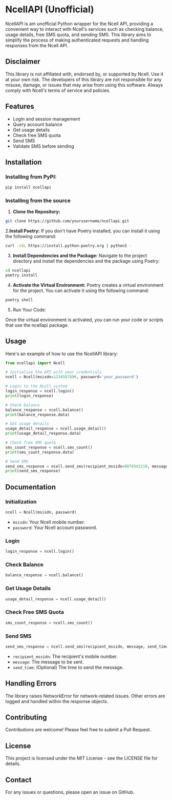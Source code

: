 # NcellAPI (Unofficial)

NcellAPI is am unofficial Python wrapper for the Ncell API, providing a convenient way to interact with Ncell's services such as checking balance, usage details, free SMS quota, and sending SMS. This library aims to simplify the process of making authenticated requests and handling responses from the Ncell API.

## Disclaimer

This library is not affiliated with, endorsed by, or supported by Ncell. Use it at your own risk. The developers of this library are not responsible for any misuse, damage, or issues that may arise from using this software. Always comply with Ncell's terms of service and policies.

## Features

- Login and session management
- Query account balance
- Get usage details
- Check free SMS quota
- Send SMS
- Validate SMS before sending

## Installation

### Installing from PyPI:

```sh
pip install ncellapi
```

### Installing from the source

1. **Clone the Repository:**

```sh
git clone https://github.com/yourusername/ncellapi.git
```

2.**Install Poetry:**
If you don't have Poetry installed, you can install it using the following command:

```sh
curl -sSL https://install.python-poetry.org | python3 -
```

3. **Install Dependencies and the Package:**
Navigate to the project directory and install the dependencies and the package using Poetry:

```sh
cd ncellapi
poetry install
```

4. **Activate the Virtual Environment:**
Poetry creates a virtual environment for the project. You can activate it using the following command:

```sh
poetry shell
```

5. Run Your Code:

Once the virtual environment is activated, you can run your code or scripts that use the ncellapi package.

## Usage

Here's an example of how to use the NcellAPI library:

```python
from ncellapi import Ncell

# Initialize the API with your credentials
ncell = Ncell(msisdn=1234567890, password='your_password')

# Login to the Ncell system
login_response = ncell.login()
print(login_response)

# Check balance
balance_response = ncell.balance()
print(balance_response.data)

# Get usage details
usage_detail_response = ncell.usage_detail()
print(usage_detail_response.data)

# Check free SMS quota
sms_count_response = ncell.sms_count()
print(sms_count_response.data)

# Send SMS
send_sms_response = ncell.send_sms(recipient_mssidn=9876543210, message='Hello, this is a test message.')
print(send_sms_response)
```

## Documentation

### Initialization

```python
ncell = Ncell(msisdn, password)
```

* `msisdn`: Your Ncell mobile number.
* `password`: Your Ncell account password.

### Login

```python
login_response = ncell.login()
```

### Check Balance

```python
balance_response = ncell.balance()
```

### Get Usage Details

```python
usage_detail_response = ncell.usage_detail()
```

### Check Free SMS Quota

```python
sms_count_response = ncell.sms_count()
```

### Send SMS

```python
send_sms_response = ncell.send_sms(recipient_mssidn, message, send_time)
```

* `recipient_mssidn`: The recipient's mobile number.
* `message`: The message to be sent.
* `send_time`: (Optional) The time to send the message.

## Handling Errors

The library raises NetworkError for network-related issues. Other errors are logged and handled within the response objects.

## Contributing
Contributions are welcome! Please feel free to submit a Pull Request.

## License
This project is licensed under the MIT License - see the LICENSE file for details.

## Contact
For any issues or questions, please open an issue on GitHub.

